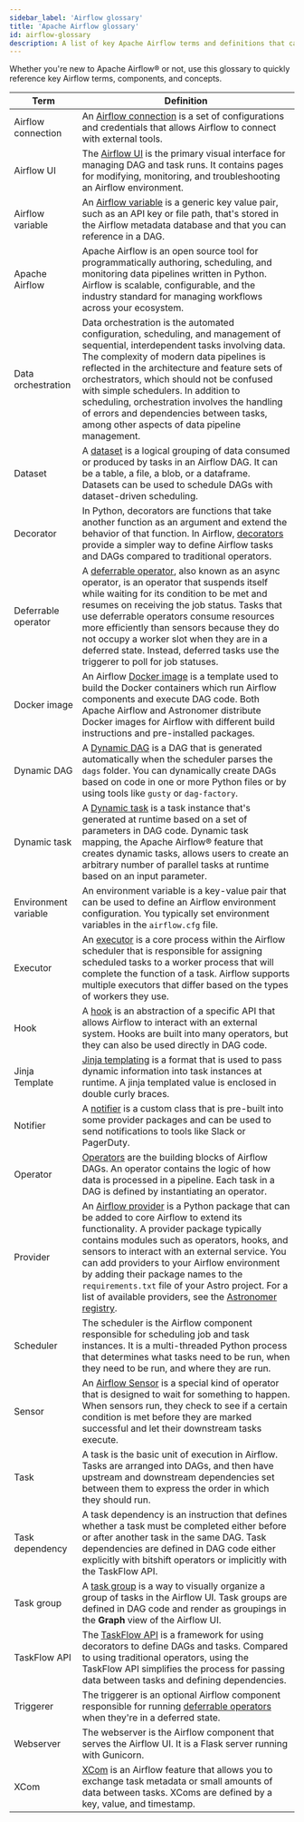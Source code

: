 ```yaml
---
sidebar_label: 'Airflow glossary'
title: 'Apache Airflow glossary'
id: airflow-glossary
description: A list of key Apache Airflow terms and definitions that can help you learn important concepts.
---
```


Whether you're new to Apache Airflow® or not, use this glossary to quickly reference key Airflow terms, components, and concepts.

| Term | Definition |
|------|-------------|
| Airflow connection | An [Airflow connection](connections.md) is a set of configurations and credentials that allows Airflow to connect with external tools. |
| Airflow UI | The [Airflow UI](airflow-ui.md) is the primary visual interface for managing DAG and task runs. It contains pages for modifying, monitoring, and troubleshooting an Airflow environment. |
| Airflow variable | An [Airflow variable](airflow-variables.md) is a generic key value pair, such as an API key or file path, that's stored in the Airflow metadata database and that you can reference in a DAG. |
| Apache Airflow | Apache Airflow is an open source tool for programmatically authoring, scheduling, and monitoring data pipelines written in Python. Airflow is scalable, configurable, and the industry standard for managing workflows across your ecosystem. |
| Data orchestration | Data orchestration is the automated configuration, scheduling, and management of sequential, interdependent tasks involving data. The complexity of modern data pipelines is reflected in the architecture and feature sets of orchestrators, which should not be confused with simple schedulers. In addition to scheduling, orchestration involves the handling of errors and dependencies between tasks, among other aspects of data pipeline management.  |  
| Dataset | A [dataset](airflow-datasets.md) is a logical grouping of data consumed or produced by tasks in an Airflow DAG. It can be a table, a file, a blob, or a dataframe. Datasets can be used to schedule DAGs with dataset-driven scheduling. |
| Decorator | In Python, decorators are functions that take another function as an argument and extend the behavior of that function. In Airflow, [decorators](airflow-decorators.md) provide a simpler way to define Airflow tasks and DAGs compared to traditional operators. |
| Deferrable operator | A [deferrable operator](deferrable-operators.md), also known as an async operator, is an operator that suspends itself while waiting for its condition to be met and resumes on receiving the job status. Tasks that use deferrable operators consume resources more efficiently than sensors because they do not occupy a worker slot when they are in a deferred state. Instead, deferred tasks use the triggerer to poll for job statuses. |
| Docker image | An Airflow [Docker image](https://www.techtarget.com/searchitoperations/definition/Docker-image) is a template used to build the Docker containers which run Airflow components and execute DAG code. Both Apache Airflow and Astronomer distribute Docker images for Airflow with different build instructions and pre-installed packages. |
| Dynamic DAG | A [Dynamic DAG](dynamically-generating-dags.md) is a DAG that is generated automatically when the scheduler parses the `dags` folder. You can dynamically create DAGs based on code in one or more Python files or by using tools like `gusty` or `dag-factory`.  |
| Dynamic task | A [Dynamic task](dynamic-tasks.md#dynamic-task-concepts) is a task instance that's generated at runtime based on a set of parameters in DAG code. Dynamic task mapping, the Apache Airflow® feature that creates dynamic tasks, allows users to create an arbitrary number of parallel tasks at runtime based on an input parameter. |
| Environment variable| An environment variable is a key-value pair that can be used to define an Airflow environment configuration. You typically set environment variables in the `airflow.cfg` file. |
| Executor | An [executor](airflow-executors-explained.md) is a core process within the Airflow scheduler that is responsible for assigning scheduled tasks to a worker process that will complete the function of a task. Airflow supports multiple executors that differ based on the types of workers they use. |
| Hook | A [hook](what-is-a-hook.md) is an abstraction of a specific API that allows Airflow to interact with an external system. Hooks are built into many operators, but they can also be used directly in DAG code. |
| Jinja Template | [Jinja templating](https://airflow.apache.org/docs/apache-airflow/stable/core-concepts/operators.html#jinja-templating) is a format that is used to pass dynamic information into task instances at runtime. A jinja templated value is enclosed in double curly braces. |
| Notifier| A [notifier](error-notifications-in-airflow#notifiers) is a custom class that is pre-built into some provider packages and can be used to send notifications to tools like Slack or PagerDuty. |
| Operator| [Operators](what-is-an-operator) are the building blocks of Airflow DAGs. An operator contains the logic of how data is processed in a pipeline. Each task in a DAG is defined by instantiating an operator. |
| Provider | An [Airflow provider](https://airflow.apache.org/docs/apache-airflow-providers/) is a Python package that can be added to core Airflow to extend its functionality. A provider package typically contains modules such as operators, hooks, and sensors to interact with an external service. You can add providers to your Airflow environment by adding their package names to the `requirements.txt` file of your Astro project. For a list of available providers, see the [Astronomer registry](https://registry.astronomer.io/providers). |
| Scheduler | The scheduler is the Airflow component responsible for scheduling job and task instances. It is a multi-threaded Python process that determines what tasks need to be run, when they need to be run, and where they are run. |
| Sensor | An [Airflow Sensor](what-is-a-sensor.md) is a special kind of operator that is designed to wait for something to happen. When sensors run, they check to see if a certain condition is met before they are marked successful and let their downstream tasks execute. |
| Task | A task is the basic unit of execution in Airflow. Tasks are arranged into DAGs, and then have upstream and downstream dependencies set between them to express the order in which they should run. |
| Task dependency | A task dependency is an instruction that defines whether a task must be completed either before or after another task in the same DAG. Task dependencies are defined in DAG code either explicitly with bitshift operators or implicitly with the TaskFlow API.  |
| Task group | A [task group](task-groups.md) is a way to visually organize a group of tasks in the Airflow UI. Task groups are defined in DAG code and render as groupings in the **Graph** view of the Airflow UI.  |
| TaskFlow API | The [TaskFlow API](dags.md#writing-dags-with-the-taskflow-api) is a framework for using decorators to define DAGs and tasks. Compared to using traditional operators, using the TaskFlow API simplifies the process for passing data between tasks and defining dependencies. |
| Triggerer | The triggerer is an optional Airflow component responsible for running [deferrable operators](deferrable-operators.md#terms-and-concepts) when they're in a deferred state. |
| Webserver | The webserver is the Airflow component that serves the Airflow UI. It is a Flask server running with Gunicorn. |
| XCom | [XCom](airflow-passing-data-between-tasks.md#xcom) is an Airflow feature that allows you to exchange task metadata or small amounts of data between tasks. XComs are defined by a key, value, and timestamp. |
